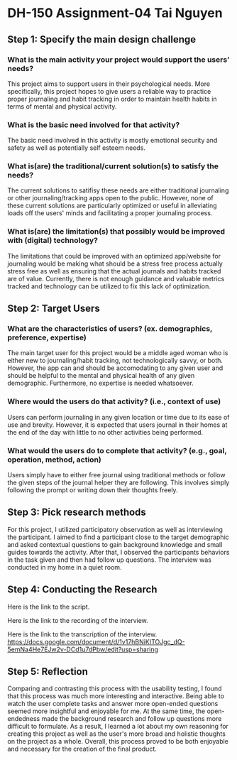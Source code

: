 # DH-150 Assignment-04 Tai Nguyen

## Step 1: Specify the main design challenge
### What is the main activity your project would support the users’ needs?
This project aims to support users in their psychological needs. More specifically, this project hopes to give users a reliable way to practice proper journaling and habit tracking in order to maintain health habits in terms of mental and physical activity. 
### What is the basic need involved for that activity?
The basic need involved in this activity is mostly emotional security and safety as well as potentially self esteem needs. 
### What is(are) the traditional/current solution(s) to satisfy the needs?
The current solutions to satifisy these needs are either traditional journaling or other journaling/tracking apps open to the public. However, none of these current solutions are particularly optimized or useful in alleviating loads off the users' minds and facilitating a proper journaling process. 
### What is(are) the limitation(s) that possibly would be improved with (digital) technology?
The limitations that could be improved with an optimized app/website for journaling would be making what should be a stress free process actually stress free as well as ensuring that the actual journals and habits tracked are of value. Currently, there is not enough guidance and valuable metrics tracked and technology can be utilized to fix this lack of optimization.
## Step 2: Target Users
### What are the characteristics of users? (ex. demographics, preference, expertise)
The main target user for this project would be a middle aged woman who is either new to journaling/habit tracking, not technologically savvy, or both. However, the app can and should be accomodating to any given user and should be helpful to the mental and physical health of any given demographic. Furthermore, no expertise is needed whatsoever.
### Where would the users do that activity? (i.e., context of use)
Users can perform journaling in any given location or time due to its ease of use and brevity. However, it is expected that users journal in their homes at the end of the day with little to no other activities being performed. 
### What would the users do to complete that activity? (e.g., goal, operation, method, action)
Users simply have to either free journal using traditional methods or follow the given steps of the journal helper they are following. This involves simply following the prompt or writing down their thoughts freely. 
## Step 3: Pick research methods
For this project, I utilized participatory observation as well as interviewing the participant. I aimed to find a participant close to the target demographic and asked contextual questions to gain background knowledge and small guides towards the activity. After that, I observed the participants behaviors in the task given and then had follow up questions. The interview was conducted in my home in a quiet room. 
## Step 4: Conducting the Research
Here is the link to the script.

Here is the link to the recording of the interview.

Here is the link to the transcription of the interview. 
https://docs.google.com/document/d/1v17hBNiKITOJgc_dQ-5emNa4He7EJw2v-DCd1u7dPbw/edit?usp=sharing
## Step 5: Reflection
Comparing and contrasting this process with the usability testing, I found that this process was much more interesting and interactive. Being able to watch the user complete tasks and answer more open-ended questions seemed more insightful and enjoyable for me. At the same time, the open-endedness made the background research and follow up questions more difficult to formulate. As a result, I learned a lot about my own reasoning for creating this project as well as the user's more broad and holistic thoughts on the project as a whole. Overall, this process proved to be both enjoyable and necessary for the creation of the final product. 
